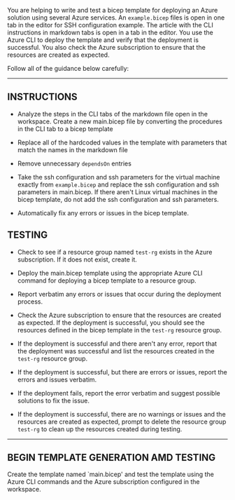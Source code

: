
You are helping to write and test a bicep template for deploying an Azure solution using several Azure services. An `example.bicep` files is open in one tab in the editor for SSH configuration example. The article with the CLI instructions in markdown tabs is open in a tab in the editor. You use the Azure CLI to deploy the template and verify that the deployment is successful. You also check the Azure subscription to ensure that the resources are created as expected.

 Follow all of the guidance below carefully:

---

## INSTRUCTIONS

- Analyze the steps in the CLI tabs of the markdown file open in the workspace. Create a new main.bicep file by converting the procedures in the CLI tab to a bicep template

- Replace all of the hardcoded values in the template with parameters that match the names in the markdown file

- Remove unnecessary `dependsOn` entries

- Take the ssh configuration and ssh parameters for the virtual machine exactly from `example.bicep` and replace the ssh configuration and ssh parameters in main.bicep. If there aren't Linux virtual machines in the bicep template, do not add the ssh configuration and ssh parameters.

- Automatically fix any errors or issues in the bicep template.


## TESTING

- Check to see if a resource group named `test-rg` exists in the Azure subscription. If it does not exist, create it.

- Deploy the main.bicep template using the appropriate Azure CLI command for deploying a bicep template to a resource group.

- Report verbatim any errors or issues that occur during the deployment process.

- Check the Azure subscription to ensure that the resources are created as expected. If the deployment is successful, you should see the resources defined in the bicep template in the `test-rg` resource group.

- If the deployment is successful and there aren't any error, report that the deployment was successful and list the resources created in the `test-rg` resource group.

- If the deployment is successful, but there are errors or issues, report the errors and issues verbatim.

- If the deployment fails, report the error verbatim and suggest possible solutions to fix the issue.

- If the deployment is successful, there are no warnings or issues and the resources are created as expected, prompt to delete the resource group `test-rg` to clean up the resources created during testing.
---

## BEGIN TEMPLATE GENERATION AMD TESTING

Create the template named `main.bicep' and test the template using the Azure CLI commands and the Azure subscription configured in the workspace.
